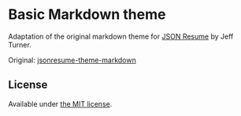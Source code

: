# Basic Markdown theme

Adaptation of the original markdown theme for [JSON Resume](http://jsonresume.org/) by Jeff Turner.

Original: [jsonresume-theme-markdown](https://github.com/jtwebman/jsonresume-theme-markdown)

## License

Available under [the MIT license](http://mths.be/mit).
